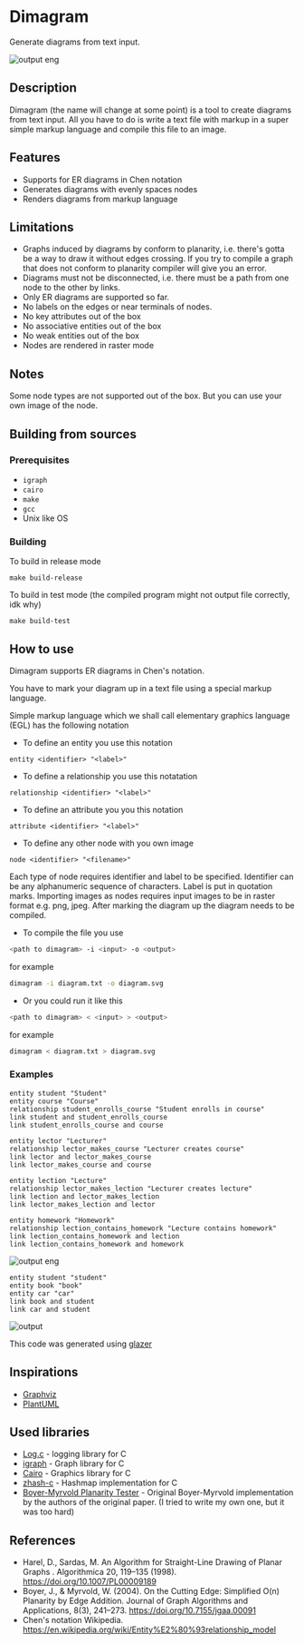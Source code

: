# Dimagram

Generate diagrams from text input.

![output eng](https://github.com/user-attachments/assets/afc4834d-afdd-4e93-9a57-0bedf970a723)

## Description

Dimagram (the name will change at some point) is a tool to create diagrams from text input.
All you have to do is write a text file with markup in a super simple markup language and compile this file to an image.

## Features

- Supports for ER diagrams in Chen notation
- Generates diagrams with evenly spaces nodes
- Renders diagrams from markup language

## Limitations

- Graphs induced by diagrams by conform to planarity, i.e. there's gotta be a way to draw it without edges crossing. If you try to compile a graph that does not conform to planarity compiler will give you an error.
- Diagrams must not be disconnected, i.e. there must be a path from one node to the other by links.
- Only ER diagrams are supported so far.
- No labels on the edges or near terminals of nodes.
- No key attributes out of the box
- No associative entities out of the box
- No weak entities out of the box
- Nodes are rendered in raster mode

## Notes

Some node types are not supported out of the box. But you can use your own image of the node.

## Building from sources

### Prerequisites

- `igraph`
- `cairo`
- `make`
- `gcc`
- Unix like OS

### Building

To build in release mode

```
make build-release
```

To build in test mode (the compiled program might not output file correctly, idk why)

```
make build-test
```

## How to use

Dimagram supports ER diagrams in Chen's notation.

You have to mark your diagram up in a text file using a special markup language.

Simple markup language which we shall call elementary graphics language (EGL) has the following notation
- To define an entity you use this notation
```
entity <identifier> "<label>"
```
- To define a relationship you use this notatation
```
relationship <identifier> "<label>"
```
- To define an attribute you you this notation
```
attribute <identifier> "<label>"
```
- To define any other node with you own image
```
node <identifier> "<filename>"
```
Each type of node requires identifier and label to be specified. Identifier can be any alphanumeric sequence of characters. 
Label is put in quotation marks. Importing images as nodes requires input images to be in raster format e.g. png, jpeg.
After marking the diagram up the diagram needs to be compiled.

- To compile the file you use
```sh
<path to dimagram> -i <input> -o <output>
```
for example
```sh
dimagram -i diagram.txt -o diagram.svg
```

- Or you could run it like this
```sh
<path to dimagram> < <input> > <output>
```
for example
```sh
dimagram < diagram.txt > diagram.svg
```

### Examples
```egl
entity student "Student"
entity course "Course"
relationship student_enrolls_course "Student enrolls in course"
link student and student_enrolls_course
link student_enrolls_course and course

entity lector "Lecturer"
relationship lector_makes_course "Lecturer creates course"
link lector and lector_makes_course
link lector_makes_course and course

entity lection "Lecture"
relationship lector_makes_lection "Lecturer creates lecture"
link lection and lector_makes_lection
link lector_makes_lection and lector

entity homework "Homework"
relationship lection_contains_homework "Lecture contains homework"
link lection_contains_homework and lection
link lection_contains_homework and homework
```
![output eng](https://github.com/user-attachments/assets/afc4834d-afdd-4e93-9a57-0bedf970a723)

```egl
entity student "student"
entity book "book"
entity car "car"
link book and student
link car and student
```
![output](https://github.com/user-attachments/assets/efff3756-57e5-4ef3-923f-af587c56c308)

This code was generated using [glazer](https://github.com/EvorsioDev/Glazer)

## Inspirations

- [Graphviz](https://www.graphviz.org/)
- [PlantUML](https://plantuml.com/)

## Used libraries

- [Log.c](https://github.com/rxi/log.c/) - logging library for C
- [igraph](https://igraph.org/c/) - Graph library for C
- [Cairo](https://www.cairographics.org/) - Graphics library for C
- [zhash-c](https://github.com/zfletch/zhash-c) - Hashmap implementation for C
- [Boyer-Myrvold Planarity Tester](https://jgaa.info/index.php/jgaa/article/view/paper91) - Original Boyer-Myrvold implementation by the authors of the original paper. (I tried to write my own one, but it was too hard)

## References

- Harel, D., Sardas, M. An Algorithm for Straight-Line Drawing of Planar Graphs . Algorithmica 20, 119–135 (1998). https://doi.org/10.1007/PL00009189
- Boyer, J., & Myrvold, W. (2004). On the Cutting Edge: Simplified O(n) Planarity by Edge Addition. Journal of Graph Algorithms and Applications, 8(3), 241–273. https://doi.org/10.7155/jgaa.00091
- Chen's notation Wikipedia. https://en.wikipedia.org/wiki/Entity%E2%80%93relationship_model
